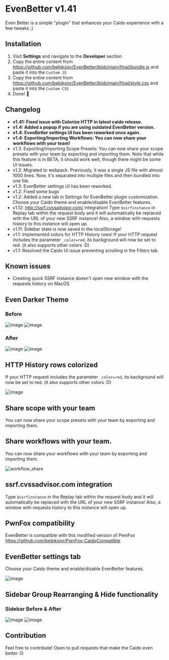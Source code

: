 # EvenBetter v1.41
Even Better is a simple "plugin" that enhances your Caido experience with a few tweaks ;)

## Installation
1. Visit **Settings** and navigate to the **Developer** section
2. Copy the entire content from https://github.com/bebiksior/EvenBetter/blob/main/final/bundle.js and paste it into the `Custom JS`
3. Copy the entire content from https://github.com/bebiksior/EvenBetter/blob/main/final/style.css and paste it into the `Custom CSS`
4. Done! 🎉

## Changelog
- **v1.41: Fixed issue with Colorize HTTP in latest caido release.**
- **v1.4: Added a popup if you are using outdated EvenBetter version.**
- **v1.4: EvenBetter settings UI has been reworked once again.**
- **v1.4: Exporting/Importing Workflows: You can now share your workflows with your team!**
- v1.3: Exporting/Importing Scope Presets: You can now share your scope presets with your team by exporting and importing them. Note that while this feature is in BETA, it should work well, though there might be some UI issues.
- v1.3: Migrated to webpack. Previously, it was a single JS file with almost 1000 lines. Now, it's separated into multiple files and then bundled into one file.
- v1.3: EvenBetter settings UI has been reworked.
- v1.2: Fixed some bugs
- v1.2: Added a new tab in Settings for EvenBetter plugin customization. Choose your Caido theme and enable/disable EvenBetter features.
- v1.12: http://ssrf.cvssadvisor.com/ integration! Type `$ssrfinstance` in Replay tab within the request body and it will automatically be replaced with the URL of your new SSRF instance! Also, a window with requests history to this instance will open up.
- v1.11: Sidebar state is now saved in the localStorage!
- v1.1: Implemented colors for HTTP History rows! If your HTTP request includes the parameter `_color=red`, its background will now be set to red. (it also supports other colors :D)
- v1.1: Resolved the Caido UI issue preventing scrolling in the Filters tab.

## Known issues
- Creating quick SSRF instance doesn't open new window with the requests history on MacOS

## Even Darker Theme

### Before
![image](https://github.com/bebiksior/EvenBetter/assets/71410238/efd7a8b7-797b-4093-b794-acb162a72a64)
![image](https://github.com/bebiksior/EvenBetter/assets/71410238/e98cc376-8e48-4e7a-8886-32ead2329386)

### After
![image](https://github.com/bebiksior/EvenBetter/assets/71410238/405d095e-338b-4796-b722-555d8eb73e92)
![image](https://github.com/bebiksior/EvenBetter/assets/71410238/1af01fdb-e789-49b3-b35a-96ea7d5c7585)

## HTTP History rows colorized
If your HTTP request includes the parameter `_color=red`, its background will now be set to red. (it also supports other colors :D)

![image](https://github.com/bebiksior/EvenBetter/assets/71410238/c5b0f5dc-ba08-4e68-aeff-c288ef8ddad7)

## Share scope with your team
You can now share your scope presets with your team by exporting and importing them.

## Share workflows with your team.
You can now share your workflows with your team by exporting and importing them.

![workflow_share](https://github.com/bebiksior/EvenBetter/assets/71410238/d4a7aa92-8f1f-43b0-a0c6-aede0670adae)

## ssrf.cvssadvisor.com integration
Type `$ssrfinstance` in the Replay tab within the request body and it will automatically be replaced with the URL of your new SSRF instance! Also, a window with requests history to this instance will open up.

## PwnFox compatibility
EvenBetter is compatible with this modified version of PwnFox https://github.com/bebiksior/PwnFox-CaidoCompatible

## EvenBetter settings tab
Choose your Caido theme and enable/disable EvenBetter features.

![image](https://github.com/bebiksior/EvenBetter/assets/71410238/231d15aa-a50d-4507-b30f-c060fbb24adc)

## Sidebar Group Rearranging & Hide functionality 

### Sidebar Before & After
![image](https://github.com/bebiksior/EvenBetter/assets/71410238/a1859822-53be-4975-acb3-189132609188)
![image](https://github.com/bebiksior/EvenBetter/assets/71410238/bd48fad3-4b29-4a86-99d1-bb11655141cc)

## Contribution
Feel free to contribute! Open to pull requests that make the Caido even better :D
